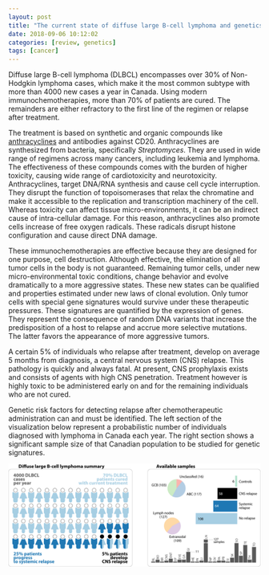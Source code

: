 ```yaml
---
layout: post
title: "The current state of diffuse large B-cell lymphoma and genetics"
date: 2018-09-06 10:12:02
categories: [review, genetics]
tags: [cancer]
---
```


Diffuse large B-cell lymphoma (DLBCL) encompasses over 30% of Non-Hodgkin lymphoma cases, which make it the most common subtype with more than 4000 new cases a year in Canada.
Using modern immunochemotherapies, more than 70% of patients are cured.
The remainders are either refractory to the first line of the regimen or relapse after treatment.

The treatment is based on synthetic and organic compounds like [anthracyclines][anthracyclines] and antibodies against CD20.
Anthracyclines are synthesized from bacteria, specifically *Streptomyces*.
They are used in wide range of regimens across many cancers, including leukemia and lymphoma.
The effectiveness of these compounds comes with the burden of higher toxicity, causing wide range of cardiotoxicity and neurotoxicity.
Anthracyclines, target DNA/RNA synthesis and cause cell cycle interruption.
They disrupt the function of topoisomerases that relax the chromatine and make it accessible to the replication and transcription machinery of the cell.
Whereas toxicity can affect tissue micro-environments, it can be an indirect cause of intra-cellular damage.
For this reason, anthracyclines also promote cells increase of free oxygen radicals.
These radicals disrupt histone configuration and cause direct DNA damage.

These immunochemotherapies are effective because they are designed for one purpose, cell destruction.
Although effective, the elimination of all tumor cells in the body is not guaranteed.
Remaining tumor cells, under new micro-environmental toxic conditions, change behavior and evolve dramatically to a more aggressive states.
These new states can be qualified and properties estimated under new laws of clonal evolution.
Only tumor cells with special gene signatures would survive under these therapeutic pressures.
These signatures are quantified by the expression of genes.
They represent the consequence of random DNA variants that increase the predisposition of a host to relapse and accrue more selective mutations.
The latter favors the appearance of more aggressive tumors.


A certain 5% of individuals who relapse after treatment, develop on average 5 months from diagnosis, a central nervous system (CNS) relapse. 
This pathology is quickly and always fatal.
At present, CNS prophylaxis exists and consists of agents with high CNS penetration.
Treatment however is highly toxic to be administered early on and for the remaining individuals who are not cured.


Genetic risk factors for detecting relapse after chemotherapeutic administration can and must be identified.
The left section of the visualization below represent a probabilistic number of individuals diagnosed with lymphoma in Canada each year.
The right section shows a significant sample size of that Canadian population to be studied for genetic signatures.


![Diffuse large B-cell summary](/assets/2018/bonhomme.png)





[github-repos]:https://github.com/neocruiser
[anthracyclines]:http://chemoth.com/types/anthracyclines
